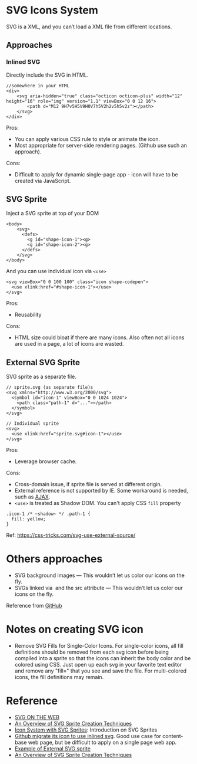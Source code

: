 # SVG Icons System

SVG is a XML, and you can’t load a XML file from different locations.








## Approaches

### Inlined SVG
Directly include the SVG in HTML.

```
//somewhere in your HTML
<div>
	<svg aria-hidden="true" class="octicon octicon-plus" width="12" height="16" role="img" version="1.1" viewBox="0 0 12 16">
	    <path d="M12 9H7v5H5V9H0V7h5V2h2v5h5v2z"></path>
	</svg>
</div>
```

Pros:
- You can apply various CSS rule to style or animate the icon.
- Most appropriate for server-side rendering pages. (Github use such an approach).

Cons: 
- Difficult to apply for dynamic single-page app - icon will have to be created via JavaScript.


## SVG Sprite
Inject a SVG sprite at top of your DOM

```
<body>
	<svg>
	  <defs>
	    <g id="shape-icon-1"><g>
	    <g id="shape-icon-2"><g>
	  </defs>
	</svg>
</body>
```

And you can use individual icon via `<use>`
```
<svg viewBox="0 0 100 100" class="icon shape-codepen">
  <use xlink:href="#shape-icon-1"></use>
</svg>
```

Pros: 
- Reusability

Cons:
- HTML size could bloat if there are many icons. Also often not all icons are used in a page, a lot of icons are wasted.

## External SVG Sprite
SVG sprite as a separate file.

```
// sprite.svg (as separate file)s
<svg xmlns="http://www.w3.org/2000/svg">
  <symbol id="icon-1" viewBox="0 0 1024 1024">
    <path class="path-1" d="..."></path>
  </symbol>
</svg>

// Individual sprite
<svg>
  <use xlink:href="sprite.svg#icon-1"></use>
</svg>
```

Pros:
- Leverage browser cache.

Cons:
- Cross-domain issue, if sprite file is served at different origin.
- External reference is not supported by IE. Some workaround is needed, such as [AJAX](https://css-tricks.com/ajaxing-svg-sprite/).
- `<use>` is treated as Shadow DOM. You can't apply CSS `fill` property 

```
.icon-1 /* ~shadow~ */ .path-1 {
  fill: yellow;
}
```

Ref: 
https://css-tricks.com/svg-use-external-source/

# Others approaches 
- SVG background images — This wouldn’t let us color our icons on the fly.
- SVGs linked via <img> and the src attribute — This wouldn’t let us color our icons on the fly.

Reference from [GitHub](https://github.com/blog/2112-delivering-octicons-with-svg)

# Notes on creating SVG icon
- Remove SVG Fills for Single-Color Icons. 
For single-color icons, all fill definitions should be removed from each svg icon before being compiled into a sprite so that the icons can inherit the body color and be colored using CSS. Just open up each svg in your favorite text editor and remove any "fill=" that you see and save the file. For multi-colored icons, the fill definitions may remain.

# Reference
- [SVG ON THE WEB](https://svgontheweb.com)
- [An Overview of SVG Sprite Creation Techniques](https://24ways.org/2014/an-overview-of-svg-sprite-creation-techniques/)
- [Icon System with SVG Sprites](https://css-tricks.com/svg-sprites-use-better-icon-fonts): Introduction on SVG Sprites
- [Github migrate its icon to use inlined svg](https://github.com/blog/2112-delivering-octicons-with-svg). Good use case for content-base web page, but be difficult to apply on a single page web app.
- [Example of External SVG sprite](http://mcraiganthony.github.io/svg-icons)
- [An Overview of SVG Sprite Creation Techniques](https://24ways.org/2014/an-overview-of-svg-sprite-creation-techniques/)




